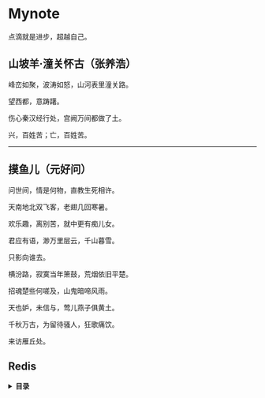 # Mynote

点滴就是进步，超越自己。

## 山坡羊·潼关怀古（张养浩）

峰峦如聚，波涛如怒，山河表里潼关路。

望西都，意踌躇。

伤心秦汉经行处，宫阙万间都做了土。

兴，百姓苦；亡，百姓苦。

---

## 摸鱼儿（元好问）

问世间，情是何物，直教生死相许。

天南地北双飞客，老翅几回寒暑。

欢乐趣，离别苦，就中更有痴儿女。

君应有语，渺万里层云，千山暮雪。

只影向谁去。

横汾路，寂寞当年箫鼓，荒烟依旧平楚。

招魂楚些何嗟及，山鬼暗啼风雨。

天也妒，未信与，莺儿燕子俱黄土。

千秋万古，为留待骚人，狂歌痛饮。

来访雁丘处。

## Redis
<details>
<summary><b>目录</b></summary>

* [HyperLogLog](Redis/HyperLogLog.md)
* [Stream](Redis/Stream.md)
* [持久化](Redis/持久化.md)
* [复制](Redis/复制.md)
* [优化](Redis/优化.md)
* [源码](Redis/源码.md)
</details>

